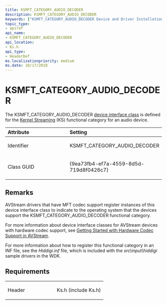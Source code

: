 ```yaml
---
title: KSMFT_CATEGORY_AUDIO_DECODER
description: KSMFT_CATEGORY_AUDIO_DECODER
keywords: ["KSMFT_CATEGORY_AUDIO_DECODER Device and Driver Installation"]
topic_type:
- apiref
api_name:
- KSMFT_CATEGORY_AUDIO_DECODER
api_location:
- Ks.h
api_type:
- HeaderDef
ms.localizationpriority: medium
ms.date: 10/17/2018
---
```


# KSMFT_CATEGORY_AUDIO_DECODER


The KSMFT_CATEGORY_AUDIO_DECODER [device interface class](./overview-of-device-interface-classes.md) is defined for the [Kernel Streaming](../stream/kernel-streaming.md) (KS) functional category for an audio device.

<table>
<colgroup>
<col width="50%" />
<col width="50%" />
</colgroup>
<thead>
<tr class="header">
<th align="left">Attribute</th>
<th align="left">Setting</th>
</tr>
</thead>
<tbody>
<tr class="odd">
<td align="left"><p>Identifier</p></td>
<td align="left"><p>KSMFT_CATEGORY_AUDIO_DECODER</p></td>
</tr>
<tr class="even">
<td align="left"><p>Class GUID</p></td>
<td align="left"><p>{9ea73fb4-ef7a-4559-8d5d-719d8f0426c7}</p></td>
</tr>
</tbody>
</table>

 

Remarks
-------

AVStream drivers that have MFT codec support register instances of this device interface class to indicate to the operating system that the devices support the KSMFT_CATEGORY_AUDIO_DECODER functional category.

For more information about device interface classes for AVStream devices with hardware codec support, see [Getting Started with Hardware Codec Support in AVStream](../stream/getting-started-with-hardware-codec-support-in-avstream.md).

For more information about how to register this functional category in an INF file, see the *Hiddigi.inf* file, which is included with the *src\\input\\hiddigi* sample drivers in the WDK.

Requirements
------------

<table>
<colgroup>
<col width="50%" />
<col width="50%" />
</colgroup>
<tbody>
<tr class="odd">
<td align="left"><p>Header</p></td>
<td align="left">Ks.h (include Ks.h)</td>
</tr>
</tbody>
</table>

 

